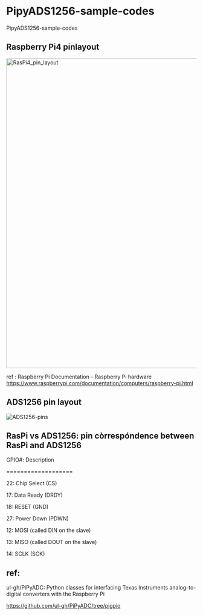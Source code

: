 # PipyADS1256-sample-codes
PipyADS1256-sample-codes

## Raspberry Pi4 pinlayout

<img width="817" alt="RasPi4_pin_layout" src="https://github.com/chibaf/PipyADS1256-sample-codes/assets/1296728/fd4e5228-b6ef-46fb-936d-341c132ba49b">

ref : Raspberry Pi Documentation - Raspberry Pi hardware https://www.raspberrypi.com/documentation/computers/raspberry-pi.html

## ADS1256 pin layout

![ADS1256-pins](https://github.com/chibaf/PipyADS1256-sample-codes/assets/1296728/dd428b8b-d8ed-44bb-a406-4707e179e18c)

## RasPi vs ADS1256: pin còrrespóndence between RasPi and ADS1256

GPIO#:	Description

===================

22:	Chip Select (CS)

17:	Data Ready (DRDY)

18:	RESET (GND)

27:	Power Down (PDWN)

12:	MOSI (called DIN on the slave)

13:	MISO (called DOUT on the slave)

14:	SCLK (SCK)

## ref:

ul-gh/PiPyADC: Python classes for interfacing Texas Instruments analog-to-digital converters with the Raspberry Pi

https://github.com/ul-gh/PiPyADC/tree/pigpio

